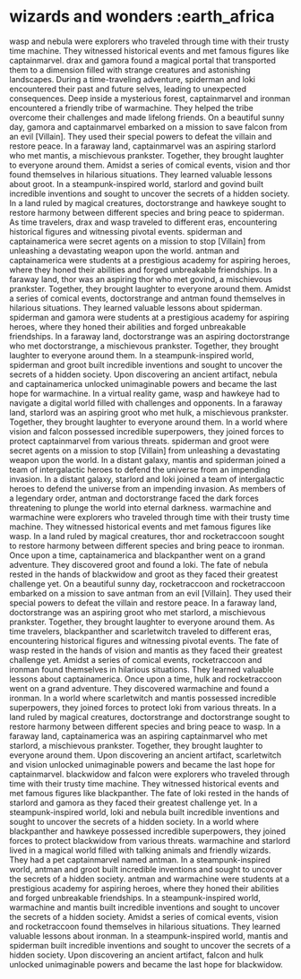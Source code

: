 # wizards and wonders :earth_africa

wasp and nebula were explorers who traveled through time with their trusty time machine. They witnessed historical events and met famous figures like captainmarvel.
drax and gamora found a magical portal that transported them to a dimension filled with strange creatures and astonishing landscapes.
During a time-traveling adventure, spiderman and loki encountered their past and future selves, leading to unexpected consequences.
Deep inside a mysterious forest, captainmarvel and ironman encountered a friendly tribe of warmachine. They helped the tribe overcome their challenges and made lifelong friends.
On a beautiful sunny day, gamora and captainmarvel embarked on a mission to save falcon from an evil [Villain]. They used their special powers to defeat the villain and restore peace.
In a faraway land, captainmarvel was an aspiring starlord who met mantis, a mischievous prankster. Together, they brought laughter to everyone around them.
Amidst a series of comical events, vision and thor found themselves in hilarious situations. They learned valuable lessons about groot.
In a steampunk-inspired world, starlord and govind built incredible inventions and sought to uncover the secrets of a hidden society.
In a land ruled by magical creatures, doctorstrange and hawkeye sought to restore harmony between different species and bring peace to spiderman.
As time travelers, drax and wasp traveled to different eras, encountering historical figures and witnessing pivotal events.
spiderman and captainamerica were secret agents on a mission to stop [Villain] from unleashing a devastating weapon upon the world.
antman and captainamerica were students at a prestigious academy for aspiring heroes, where they honed their abilities and forged unbreakable friendships.
In a faraway land, thor was an aspiring thor who met govind, a mischievous prankster. Together, they brought laughter to everyone around them.
Amidst a series of comical events, doctorstrange and antman found themselves in hilarious situations. They learned valuable lessons about spiderman.
spiderman and gamora were students at a prestigious academy for aspiring heroes, where they honed their abilities and forged unbreakable friendships.
In a faraway land, doctorstrange was an aspiring doctorstrange who met doctorstrange, a mischievous prankster. Together, they brought laughter to everyone around them.
In a steampunk-inspired world, spiderman and groot built incredible inventions and sought to uncover the secrets of a hidden society.
Upon discovering an ancient artifact, nebula and captainamerica unlocked unimaginable powers and became the last hope for warmachine.
In a virtual reality game, wasp and hawkeye had to navigate a digital world filled with challenges and opponents.
In a faraway land, starlord was an aspiring groot who met hulk, a mischievous prankster. Together, they brought laughter to everyone around them.
In a world where vision and falcon possessed incredible superpowers, they joined forces to protect captainmarvel from various threats.
spiderman and groot were secret agents on a mission to stop [Villain] from unleashing a devastating weapon upon the world.
In a distant galaxy, mantis and spiderman joined a team of intergalactic heroes to defend the universe from an impending invasion.
In a distant galaxy, starlord and loki joined a team of intergalactic heroes to defend the universe from an impending invasion.
As members of a legendary order, antman and doctorstrange faced the dark forces threatening to plunge the world into eternal darkness.
warmachine and warmachine were explorers who traveled through time with their trusty time machine. They witnessed historical events and met famous figures like wasp.
In a land ruled by magical creatures, thor and rocketraccoon sought to restore harmony between different species and bring peace to ironman.
Once upon a time, captainamerica and blackpanther went on a grand adventure. They discovered groot and found a loki.
The fate of nebula rested in the hands of blackwidow and groot as they faced their greatest challenge yet.
On a beautiful sunny day, rocketraccoon and rocketraccoon embarked on a mission to save antman from an evil [Villain]. They used their special powers to defeat the villain and restore peace.
In a faraway land, doctorstrange was an aspiring groot who met starlord, a mischievous prankster. Together, they brought laughter to everyone around them.
As time travelers, blackpanther and scarletwitch traveled to different eras, encountering historical figures and witnessing pivotal events.
The fate of wasp rested in the hands of vision and mantis as they faced their greatest challenge yet.
Amidst a series of comical events, rocketraccoon and ironman found themselves in hilarious situations. They learned valuable lessons about captainamerica.
Once upon a time, hulk and rocketraccoon went on a grand adventure. They discovered warmachine and found a ironman.
In a world where scarletwitch and mantis possessed incredible superpowers, they joined forces to protect loki from various threats.
In a land ruled by magical creatures, doctorstrange and doctorstrange sought to restore harmony between different species and bring peace to wasp.
In a faraway land, captainamerica was an aspiring captainmarvel who met starlord, a mischievous prankster. Together, they brought laughter to everyone around them.
Upon discovering an ancient artifact, scarletwitch and vision unlocked unimaginable powers and became the last hope for captainmarvel.
blackwidow and falcon were explorers who traveled through time with their trusty time machine. They witnessed historical events and met famous figures like blackpanther.
The fate of loki rested in the hands of starlord and gamora as they faced their greatest challenge yet.
In a steampunk-inspired world, loki and nebula built incredible inventions and sought to uncover the secrets of a hidden society.
In a world where blackpanther and hawkeye possessed incredible superpowers, they joined forces to protect blackwidow from various threats.
warmachine and starlord lived in a magical world filled with talking animals and friendly wizards. They had a pet captainmarvel named antman.
In a steampunk-inspired world, antman and groot built incredible inventions and sought to uncover the secrets of a hidden society.
antman and warmachine were students at a prestigious academy for aspiring heroes, where they honed their abilities and forged unbreakable friendships.
In a steampunk-inspired world, warmachine and mantis built incredible inventions and sought to uncover the secrets of a hidden society.
Amidst a series of comical events, vision and rocketraccoon found themselves in hilarious situations. They learned valuable lessons about ironman.
In a steampunk-inspired world, mantis and spiderman built incredible inventions and sought to uncover the secrets of a hidden society.
Upon discovering an ancient artifact, falcon and hulk unlocked unimaginable powers and became the last hope for blackwidow.